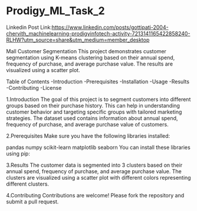 # Prodigy_ML_Task_2

Linkedin Post Link:https://www.linkedin.com/posts/gottipati-2004-chervith_machinelearning-prodigyinfotech-activity-7213141165422858240-RLHW?utm_source=share&utm_medium=member_desktop


Mall Customer Segmentation
This project demonstrates customer segmentation using K-means clustering based on their annual spend, frequency of purchase, and average purchase value. The results are visualized using a scatter plot.

Table of Contents
-Introduction
-Prerequisites
-Installation
-Usage
-Results
-Contributing
-License

1.Introduction
The goal of this project is to segment customers into different groups based on their purchase history. This can help in understanding customer behavior and targeting specific groups with tailored marketing strategies. The dataset used contains information about annual spend, frequency of purchase, and average purchase value of customers.

2.Prerequisites
Make sure you have the following libraries installed:

pandas
numpy
scikit-learn
matplotlib
seaborn
You can install these libraries using pip:

3.Results
The customer data is segmented into 3 clusters based on their annual spend, frequency of purchase, and average purchase value. The clusters are visualized using a scatter plot with different colors representing different clusters.

4.Contributing
Contributions are welcome! Please fork the repository and submit a pull request.

